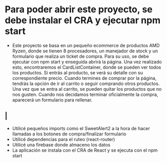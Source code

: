 # Para poder abrir este proyecto, se debe instalar el CRA y ejecutar npm start #

- Este proyecto se basa en un pequeño ecommerce de productos AMD Ryzen, donde se tienen 8 procesadores, un manejador de stock y un formulario que realiza un ticket de compra. Para su uso, se debe ejecutar con npm start y enseguida abrirá la página. Una vez realizado esto, encontraremos el CardListContainer, donde se pueden ver todos los productos. Si entrás al producto, se verá su detalle con su correspondiente precio. Cuando termines de comprar por la página, tendrás la opción de ir al carrito o seguir comprando otros productos. Una vez que se entra al carrito, se pueden quitar los productos que no nos gusten. Cuando nos decidamos terminar oficialmente la compra, aparecerá un formulario para rellenar. 

|
-------------------------------------------------------------------------------------------------------------------------------------------------
- Utilicé pequeños imports como el SweetAlert2 a la hora de hacer llamadas a los botones de compra/finalizar formulario
- Utilicé dependencias para el ruteo (react-router)
- Utilicé una firebase donde almaceno los datos
- La aplicación se instala con el CRA de React y se ejecuta con el npm start
